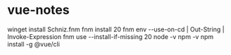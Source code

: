 # vue-notes

winget install Schniz.fnm
fnm install 20
fnm env --use-on-cd | Out-String | Invoke-Expression
fnm use --install-if-missing 20
node -v
npm -v
npm install -g @vue/cli
